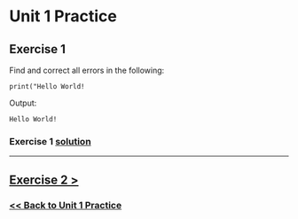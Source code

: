 # Unit 1 Practice

## **Exercise 1**
Find and correct all errors in the following:

    print("Hello World!

Output:

    Hello World!


### Exercise 1 [solution](solutions/exercise_1_solution.md)

---

## [Exercise 2 >](exercise_2.md)

### [<< Back to Unit 1 Practice](/practice/unit_1/)